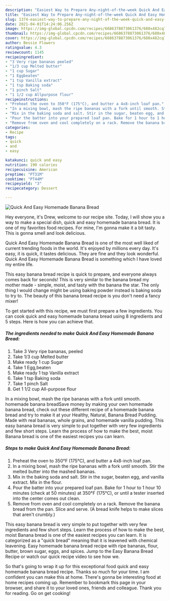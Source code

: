 ```yaml
---
description: "Easiest Way to Prepare Any-night-of-the-week Quick And Easy Homemade Banana Bread"
title: "Easiest Way to Prepare Any-night-of-the-week Quick And Easy Homemade Banana Bread"
slug: 1374-easiest-way-to-prepare-any-night-of-the-week-quick-and-easy-homemade-banana-bread
date: 2021-04-01T14:24:06.256Z
image: https://img-global.cpcdn.com/recipes/6686378873061376/680x482cq70/quick-and-easy-homemade-banana-bread-recipe-main-photo.jpg
thumbnail: https://img-global.cpcdn.com/recipes/6686378873061376/680x482cq70/quick-and-easy-homemade-banana-bread-recipe-main-photo.jpg
cover: https://img-global.cpcdn.com/recipes/6686378873061376/680x482cq70/quick-and-easy-homemade-banana-bread-recipe-main-photo.jpg
author: Bessie Flowers
ratingvalue: 4.3
reviewcount: 1145
recipeingredient:
- "3 Very ripe bananas peeled"
- "1/3 cup Melted butter"
- "1 cup Sugar"
- "1 Eggbeaten"
- "1 tsp Vanilla extract"
- "1 tsp Baking soda"
- "1 pinch Salt"
- "1 1/2 cup Allpurpose flour"
recipeinstructions:
- "Preheat the oven to 350°F (175°C), and butter a 4x8-inch loaf pan."
- "In a mixing bowl, mash the ripe bananas with a fork until smooth. Stir the melted butter into the mashed bananas."
- "Mix in the baking soda and salt. Stir in the sugar, beaten egg, and vanilla extract. Mix in the flour."
- "Pour the batter into your prepared loaf pan. Bake for 1 hour to 1 hour 10 minutes (check at 50 minutes) at 350°F (175°C), or until a tester inserted into the center comes out clean."
- "Remove from oven and cool completely on a rack. Remove the banana bread from the pan. Slice and serve. (A bread knife helps to make slices that aren&#39;t crumbly.)"
categories:
- Recipe
tags:
- quick
- and
- easy

katakunci: quick and easy 
nutrition: 190 calories
recipecuisine: American
preptime: "PT31M"
cooktime: "PT44M"
recipeyield: "3"
recipecategory: Dessert

---
```



![Quick And Easy Homemade Banana Bread](https://img-global.cpcdn.com/recipes/6686378873061376/680x482cq70/quick-and-easy-homemade-banana-bread-recipe-main-photo.jpg)

Hey everyone, it's Drew, welcome to our recipe site. Today, I will show you a way to make a special dish, quick and easy homemade banana bread. It is one of my favorites food recipes. For mine, I'm gonna make it a bit tasty. This is gonna smell and look delicious.

Quick And Easy Homemade Banana Bread is one of the most well liked of current trending foods in the world. It's enjoyed by millions every day. It's easy, it is quick, it tastes delicious. They are fine and they look wonderful. Quick And Easy Homemade Banana Bread is something which I have loved my entire life.

This easy banana bread recipe is quick to prepare, and everyone always comes back for seconds! This is very similar to the banana bread my mother made - simple, moist, and tasty with the banana the star. The only thing I would change might be using baking powder instead is baking soda to try to. The beauty of this banana bread recipe is you don&#39;t need a fancy mixer!


To get started with this recipe, we must first prepare a few ingredients. You can cook quick and easy homemade banana bread using 8 ingredients and 5 steps. Here is how you can achieve that.

<!--inarticleads1-->

##### The ingredients needed to make Quick And Easy Homemade Banana Bread:

1. Take 3 Very ripe bananas, peeled
1. Take 1/3 cup Melted butter
1. Make ready 1 cup Sugar
1. Take 1 Egg,beaten
1. Make ready 1 tsp Vanilla extract
1. Take 1 tsp Baking soda
1. Take 1 pinch Salt
1. Get 1 1/2 cup All-purpose flour


In a mixing bowl, mash the ripe bananas with a fork until smooth. homemade banana breadSave money by making your own homemade banana bread, check out these different recipe of a homemade banana bread and try to make it at your Healthy, Natural, Banana Bread Pudding. Made with real bananas, whole grains, and homemade vanilla pudding. This easy banana bread is very simple to put together with very few ingredients and few short steps. Learn the process of how to make the best, moist Banana bread is one of the easiest recipes you can learn. 

<!--inarticleads2-->

##### Steps to make Quick And Easy Homemade Banana Bread:

1. Preheat the oven to 350°F (175°C), and butter a 4x8-inch loaf pan.
1. In a mixing bowl, mash the ripe bananas with a fork until smooth. Stir the melted butter into the mashed bananas.
1. Mix in the baking soda and salt. Stir in the sugar, beaten egg, and vanilla extract. Mix in the flour.
1. Pour the batter into your prepared loaf pan. Bake for 1 hour to 1 hour 10 minutes (check at 50 minutes) at 350°F (175°C), or until a tester inserted into the center comes out clean.
1. Remove from oven and cool completely on a rack. Remove the banana bread from the pan. Slice and serve. (A bread knife helps to make slices that aren&#39;t crumbly.)


This easy banana bread is very simple to put together with very few ingredients and few short steps. Learn the process of how to make the best, moist Banana bread is one of the easiest recipes you can learn. It is categorized as a &#34;quick bread&#34; meaning that it is leavened with chemical leavening. Easy homemade banana bread recipe with ripe bananas, flour, butter, brown sugar, eggs, and spices. Jump to the Easy Banana Bread Recipe or watch our quick recipe video to see how we. 

So that's going to wrap it up for this exceptional food quick and easy homemade banana bread recipe. Thanks so much for your time. I am confident you can make this at home. There's gonna be interesting food at home recipes coming up. Remember to bookmark this page in your browser, and share it to your loved ones, friends and colleague. Thank you for reading. Go on get cooking!
